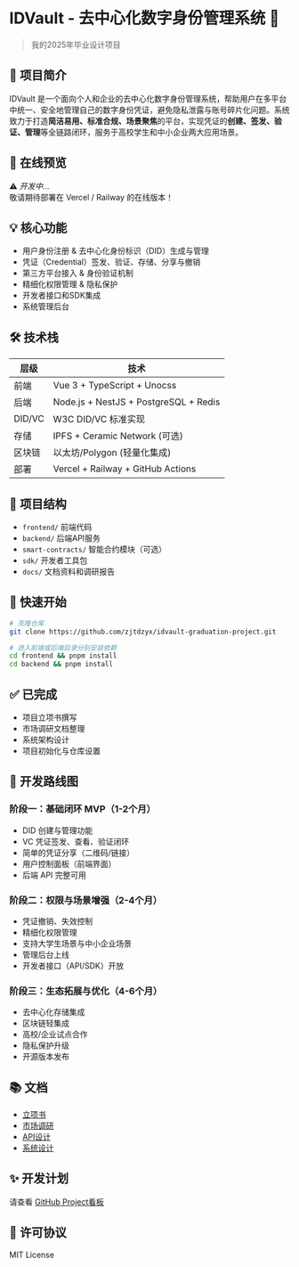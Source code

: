 # IDVault - 去中心化数字身份管理系统 🎯

> 我的2025年毕业设计项目

## 📝 项目简介
IDVault 是一个面向个人和企业的去中心化数字身份管理系统，帮助用户在多平台中统一、安全地管理自己的数字身份凭证，避免隐私泄露与账号碎片化问题。系统致力于打造**简洁易用、标准合规、场景聚焦**的平台，实现凭证的**创建、签发、验证、管理**等全链路闭环，服务于高校学生和中小企业两大应用场景。

## 🚀 在线预览
⚠️ *开发中...*  
敬请期待部署在 Vercel / Railway 的在线版本！

## 💡 核心功能
- 用户身份注册 & 去中心化身份标识（DID）生成与管理
- 凭证（Credential）签发、验证、存储、分享与撤销
- 第三方平台接入 & 身份验证机制
- 精细化权限管理 & 隐私保护
- 开发者接口和SDK集成
- 系统管理后台

## 🛠️ 技术栈
| 层级       | 技术            |
|------------|----------------|
| 前端       | Vue 3 + TypeScript + Unocss |
| 后端       | Node.js + NestJS + PostgreSQL + Redis |
| DID/VC     | W3C DID/VC 标准实现 |
| 存储       | IPFS + Ceramic Network (可选) |
| 区块链     | 以太坊/Polygon (轻量化集成) |
| 部署       | Vercel + Railway + GitHub Actions |

## 📂 项目结构
- `frontend/` 前端代码
- `backend/` 后端API服务
- `smart-contracts/` 智能合约模块（可选）
- `sdk/` 开发者工具包
- `docs/` 文档资料和调研报告

## 🏁 快速开始

```bash
# 克隆仓库
git clone https://github.com/zjtdzyx/idvault-graduation-project.git

# 进入前端或后端目录分别安装依赖
cd frontend && pnpm install
cd backend && pnpm install
```

## ✅ 已完成

- 项目立项书撰写
- 市场调研文档整理
- 系统架构设计
- 项目初始化与仓库设置

## 📅 开发路线图

### 阶段一：基础闭环 MVP（1-2个月）
- DID 创建与管理功能
- VC 凭证签发、查看、验证闭环
- 简单的凭证分享（二维码/链接）
- 用户控制面板（前端界面）
- 后端 API 完整可用

### 阶段二：权限与场景增强（2-4个月）
- 凭证撤销、失效控制
- 精细化权限管理
- 支持大学生场景与中小企业场景
- 管理后台上线
- 开发者接口（API/SDK）开放

### 阶段三：生态拓展与优化（4-6个月）
- 去中心化存储集成
- 区块链轻集成
- 高校/企业试点合作
- 隐私保护升级
- 开源版本发布

## 📚 文档

- [立项书](docs/proposal.md)
- [市场调研](docs/market-research.md)
- [API设计](docs/api-design.md)
- [系统设计](docs/system-design.md)

## ✨ 开发计划

请查看 [GitHub Project看板](https://github.com/zjtdzyx/idvault-graduation-project/projects/1)

## 🤝 许可协议

MIT License 